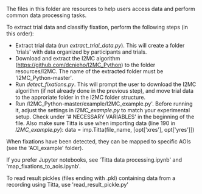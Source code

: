 The files in this folder are resources to help users access data and perform common data processing tasks.

To extract trial data and classifiy fixation, perform the following steps (in this order):
* Extract trial data (run *extract_trial_data.py*). This will create a folder 'trials' with data organized by participants and trials.
* Download and extract the I2MC algorithm (https://github.com/dcnieho/I2MC_Python) to the folder resources/I2MC. The name of the extracted folder must be 'I2MC_Python-master'.
* Run *detect_fixations.py*. This will prompt the user to download the I2MC algorithm (if not already done in the previous step), and move trial data to the approriate folder in the I2MC folder structure. 
* Run /I2MC_Python-master/example/I2MC_example.py'. Before running it, adjust the settings in *I2MC_example.py* to match your experimental setup. Check under '# NECESSARY VARIABLES' in the beginning of the file. Also make sure Titta is use when importing data (line 190 in *I2MC_example.py*):
data = imp.Titta(file_name, [opt['xres'], opt['yres']])

When fixations have been detected, they can be mapped to specific AOIs (see the 'AOI_example' folder).

If you prefer Jupyter notebooks, see 'Titta data processing.ipynb' and 'map_fixations_to_aois.ipynb'.

To read result pickles (files ending with .pkl) containing data from a recording using Titta, use 'read_result_pickle.py'

